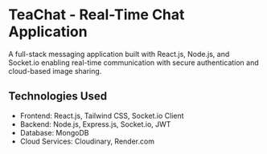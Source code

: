 # TeaChat - Real-Time Chat Application

A full-stack messaging application built with React.js, Node.js, and Socket.io enabling real-time communication with secure authentication and cloud-based image sharing.

## Technologies Used
- Frontend: React.js, Tailwind CSS, Socket.io Client
- Backend: Node.js, Express.js, Socket.io, JWT
- Database: MongoDB
- Cloud Services: Cloudinary, Render.com